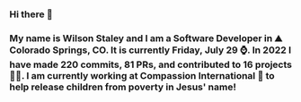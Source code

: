 ### Hi there 👋

### My name is Wilson Staley and I am a Software Developer in ⛰ Colorado Springs, CO.  It is currently Friday, July 29 ⌚. In 2022 I have made 220 commits, 81 PRs, and contributed to 16 projects 👨‍💻. I am currently working at Compassion International 🏢 to help release children from poverty in Jesus' name!